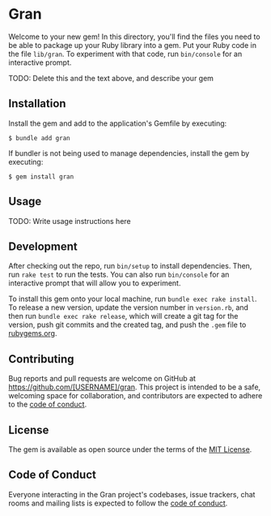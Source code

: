 # Gran

Welcome to your new gem! In this directory, you'll find the files you need to be able to package up your Ruby library into a gem. Put your Ruby code in the file `lib/gran`. To experiment with that code, run `bin/console` for an interactive prompt.

TODO: Delete this and the text above, and describe your gem

## Installation

Install the gem and add to the application's Gemfile by executing:

    $ bundle add gran

If bundler is not being used to manage dependencies, install the gem by executing:

    $ gem install gran

## Usage

TODO: Write usage instructions here

## Development

After checking out the repo, run `bin/setup` to install dependencies. Then, run `rake test` to run the tests. You can also run `bin/console` for an interactive prompt that will allow you to experiment.

To install this gem onto your local machine, run `bundle exec rake install`. To release a new version, update the version number in `version.rb`, and then run `bundle exec rake release`, which will create a git tag for the version, push git commits and the created tag, and push the `.gem` file to [rubygems.org](https://rubygems.org).

## Contributing

Bug reports and pull requests are welcome on GitHub at https://github.com/[USERNAME]/gran. This project is intended to be a safe, welcoming space for collaboration, and contributors are expected to adhere to the [code of conduct](https://github.com/[USERNAME]/gran/blob/main/CODE_OF_CONDUCT.md).

## License

The gem is available as open source under the terms of the [MIT License](https://opensource.org/licenses/MIT).

## Code of Conduct

Everyone interacting in the Gran project's codebases, issue trackers, chat rooms and mailing lists is expected to follow the [code of conduct](https://github.com/[USERNAME]/gran/blob/main/CODE_OF_CONDUCT.md).
